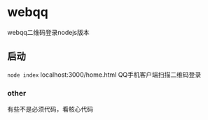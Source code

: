 # webqq
webqq二维码登录nodejs版本

## 启动
`node index`
localhost:3000/home.html
QQ手机客户端扫描二维码登录
### other
有些不是必须代码，看核心代码